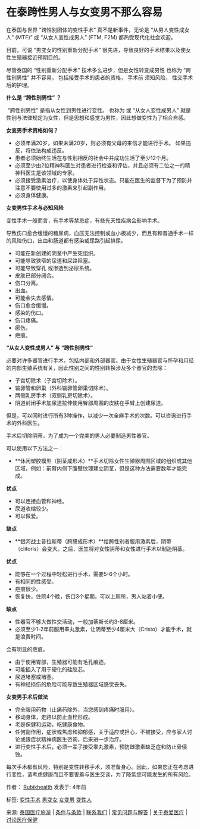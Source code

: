 # 在泰跨性男人与女变男不那么容易

在泰国与世界 "跨性别团体的变性手术” 真不是新事件，无论是 “从男人变性成女人” (MTF)” 或 “从女人变性成男人” (FTM, F2M) 都热受现代化社会欢迎。

目前，可说 “男变女的性别重新分配手术” 很先进，导致良好的手术结果以及使女性生殖器接近预期目的。

尽管泰国的 “性别重新分配手术” 技术多么进步，但是女性转变成男性 也称为 “跨性别男性” 并不容易。 包括接受手术的患者的资格， 手术前 须知风险， 性交手术后的护理。

**什么是 “跨性别男性” ？**

 “跨性别男性” 是指从女性到男性进行变性。 也称为 或 “从女人变性成男人” 就是性别与法律规定为女性，但是思想和感觉为男性，因此想做变性为了相合自感。

**女变男手术资格如何？**

- 必须年满20岁，如果未满20岁，则必须有父母的来信才能进行手术。 如果违反，将依法构成违反。
- 患者必须始终生活在与性别相反的社会中并成功生活了至少12个月。
- 必须至少由2位精神科医生对患者进行检查和评估，并且必须有二位之一的精神科医生是该领域的专家。
- 必须接受激素治疗，以使身体处于异性状态。只能在医生的监督下为了预防并注意不要使用过多的激素来引起副作用。
- 必须身体健康。

**女变男性手术与必知风险**

变性手术一般而言，有手术等禁忌症，有些先天性疾病会影响手术。

导致伤口愈合缓慢的糖尿病，血压无法控制或血小板减少，而且有和普通手术一样的风险伤口，出血和肠道都有感染或尿路引起排尿。

- 可能在新创建的阴茎中产生死组织。
- 可能导致狭窄的尿道和尿路阻塞。
- 可能导致穿孔 或渗透到泌尿系统。
- 皮肤已部分闭合。
- 伤口分离。
- 出血。
- 可能会失去感情。
- 伤口愈合缓慢。
- 感染的伤口。
- 伤口疼痛。
- 瘀伤。
- 疤痕。

**“从女人变性成男人” 与 “跨性别男性”**

必要对许多器官进行手术，包括内部和外部器官。由于女性生殖器官与怀孕和月经的内部生殖系统有关，因此性别之间的性别转换涉及多个器官的去除：

- 子宫切除术（子宫切除术）。
- 输卵管和卵巢（外科输卵管卵巢切除术）。
- 两侧乳房手术（双侧乳房切除术）。
- 阴道封闭手术加尿道拉伸使用臀部周围的皮肤在手臂上创建尿道。

但是，可以同时进行所有3种操作，以减少一次全麻手术的次数。可以咨询进行手术的外科医生。

手术后切除阴蒂，为了成为一个完美的男人必要制造男性器官。

可以使用以下方法之一：

- **休闲塑胶模型（阴茎成形术）**手术切除女性生殖器周围区域的组织或其他区域，例如：前臂内侧下腹壁纹理建立阴茎，但是这种方法需要数年才能完成。

**优点**

- 可以连接血管和神经。
- 尿道收缩较少。
- 可以做爱。

**缺点**

- **银河战士普拉斯蒂（跨膜成形术）**给跨性别者服用激素后，阴蒂（clitoris）会变大。之后，医生将对女性阴蒂和女性进行手术以制造阴茎。

**优点**

- 能够在一个过程中轻松进行手术，需要5-6个小时。
- 有相同的性感受。
- 疤痕很少。
- 恢复快，住院4个晚，伤口3个星期，可以上厕所，男人站着小便。

**缺点**

- 性器官不够大做性交活动，一般加蒂斯长约3-8厘米。
- 必须至少1-2年前服用睾丸激素，让阴蒂至少4厘米大（Cristo）才能手术，就是浪费时间。

会有明显的疤痕。

- 由于使用胃部，生殖器可能有毛孔痕迹。
- 可能插入了用于硬化的硅胶芯。
- 尿道堵塞或堵塞。
- 有神经损伤的危险可能导致生殖器区域感觉丧失。

**女变男手术后做法**

- 完全服用药物（止痛药除外，当您感到疼痛时服用）。
- 移动身体，走路以防止血栓形成。
- 老是保健和运动，吃健康食物。
- 任何副作用，症状或焦虑和抑郁感，关于适应或担心，不被接受，应与家人讨论或跟症状精神病医生咨询，后来进一步治疗。
- 进行变性手术后，必须一辈子接受睾丸激素，预防雌激素缺乏症和防止骨侵蚀。

每次手术都有风险，特别是变性转移手术，须准备身心。因此，如果您正在考虑进行变性，请考虑健康而且不要害羞与医生交谈，为了降低您可能发生的所有风险。

作者： [Rubikhealth](#) 发表于: 4年前

标签: [变性手术](https://rubikhealth.com/articles/tags/transsexual) [男变女](https://rubikhealth.com/articles/tags/male-to-female) [女变男](https://rubikhealth.com/articles/tags/female-to-male) [变性人](https://rubikhealth.com/articles/tags/transgender)

来源: [泰国医疗旅游](https://rubikhealth.com/zh/articles) | [条件与条款](https://rubikhealth.com/zh/terms-and-conditions) | [联系我们](https://rubikhealth.com/zh/contact) | [常见问题与解答](https://rubikhealth.com/zh/faq) | [关于泰爱医疗](https://rubikhealth.com/zh/about) | [讨论医疗保健](https://talk.rubikhealth.com)
